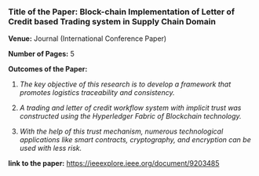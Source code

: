### Title of the Paper: Block-chain Implementation of Letter of Credit based Trading system in Supply Chain Domain
**Venue:** Journal (International Conference Paper)

**Number of Pages:** 5

**Outcomes of the Paper:**  
1. *The key objective of this research is to develop a framework that promotes logistics traceability and consistency.*

2. *A trading and letter of credit workflow system with implicit trust was constructed using the Hyperledger Fabric of Blockchain technology.*

3. *With the help of this trust mechanism, numerous technological applications like smart contracts, cryptography, and encryption can be used with less risk.*

**link to the paper:** https://ieeexplore.ieee.org/document/9203485
